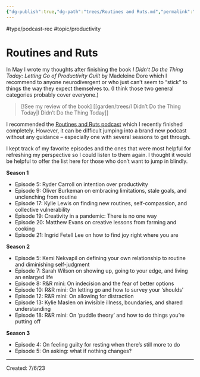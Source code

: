 ```yaml
---
{"dg-publish":true,"dg-path":"trees/Routines and Ruts.md","permalink":"/trees/routines-and-ruts/","created":"2024-12-14T11:48:08.924-05:00","updated":"2025-01-31T23:07:21.741-05:00"}
---
```


#type/podcast-rec #topic/productivity 
# Routines and Ruts

In May I wrote my thoughts after finishing the book _I Didn’t Do the Thing Today: Letting Go of Productivity Guilt_ by Madeleine Dore which I recommend to anyone neurodivergent or who just can’t seem to “stick” to things the way they expect themselves to. (I think those two general categories probably cover everyone.)

> [!See my review of the book]
> [[garden/trees/I Didn’t Do the Thing Today\|I Didn’t Do the Thing Today]]


I recommended the [Routines and Ruts podcast](https://extraordinaryroutines.com/podcast) which I recently finished completely. However, it can be difficult jumping into a brand new podcast without any guidance – especially one with several seasons to get through.

I kept track of my favorite episodes and the ones that were most helpful for refreshing my perspective so I could listen to them again. I thought it would be helpful to offer the list here for those who don’t want to jump in blindly.

**Season 1**

- Episode 5: Ryder Carroll on intention over productivity
- Episode 9: Oliver Burkeman on embracing limitations, stale goals, and unclenching from routine
- Episode 17: Kylie Lewis on finding new routines, self-compassion, and collective vulnerability
- Episode 19: Creativity in a pandemic: There is no one way
- Episode 20: Matthew Evans on creative lessons from farming and cooking
- Episode 21: Ingrid Fetell Lee on how to find joy right where you are

**Season 2**

- Episode 5: Kemi Nekvapil on defining your own relationship to routine and diminishing self-judgment
- Episode 7: Sarah Wilson on showing up, going to your edge, and living an enlarged life
- Episode 8: R&R mini: On indecision and the fear of better options
- Episode 10: R&R mini: On letting go and how to survey your ‘shoulds’
- Episode 12: R&R mini: On allowing for distraction
- Episode 13: Kylie Maslen on invisible illness, boundaries, and shared understanding
- Episode 18: R&R mini: On ‘puddle theory’ and how to do things you’re putting off

**Season 3**

- Episode 4: On feeling guilty for resting when there’s still more to do
- Episode 5: On asking: what if nothing changes?

---
Created: 7/6/23